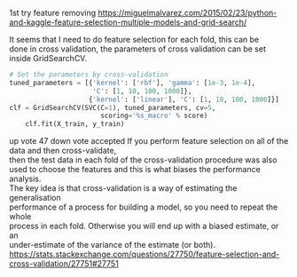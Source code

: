 1st try feature removing https://miguelmalvarez.com/2015/02/23/python-and-kaggle-feature-selection-multiple-models-and-grid-search/

It seems that I need to do feature selection for each fold, this can be  
done in cross validation, the parameters of cross validation can be set   
inside GridSearchCV.  
```python
# Set the parameters by cross-validation
tuned_parameters = [{'kernel': ['rbf'], 'gamma': [1e-3, 1e-4],
                     'C': [1, 10, 100, 1000]},
                    {'kernel': ['linear'], 'C': [1, 10, 100, 1000]}]  
clf = GridSearchCV(SVC(C=1), tuned_parameters, cv=5,
                       scoring='%s_macro' % score)
    clf.fit(X_train, y_train)
```  
up vote
47
down vote
accepted
If you perform feature selection on all of the data and then cross-validate,  
then the test data in each fold of the cross-validation procedure was also  
used to choose the features and this is what biases the performance analysis.  
The key idea is that cross-validation is a way of estimating the generalisation  
performance of a process for building a model, so you need to repeat the whole  
process in each fold. Otherwise you will end up with a biased estimate, or an   
under-estimate of the variance of the estimate (or both).  
https://stats.stackexchange.com/questions/27750/feature-selection-and-cross-validation/27751#27751
